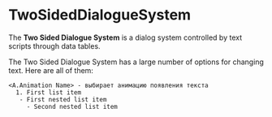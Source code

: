 # TwoSidedDialogueSystem
The **Two Sided Dialogue System** is a dialog system controlled by text scripts through data tables.

The Two Sided Dialogue System has a large number of options for changing text. Here are all of them:
```
<A.Animation Name> - выбирает анимацию появления текста
  1. First list item
   - First nested list item
     - Second nested list item
```
